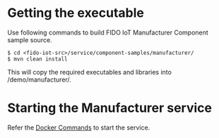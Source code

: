 # Getting the executable

Use following commands to build FIDO IoT Manufacturer Component sample source.
```
$ cd <fido-iot-src>/service/component-samples/manufacturer/
$ mvn clean install
```

This will copy the required executables and libraries into <fido-iot-src>/demo/manufacturer/.

# Starting the Manufacturer service

Refer the [Docker Commands](../README.md/#docker-commands) to start the service.
